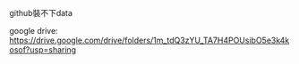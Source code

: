 github裝不下data

google drive:
https://drive.google.com/drive/folders/1m_tdQ3zYU_TA7H4POUsibO5e3k4kosof?usp=sharing
